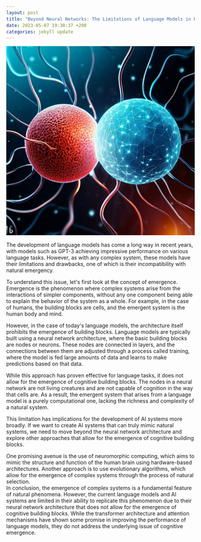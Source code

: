 ```yaml
---
layout: post
title: "Beyond Neural Networks: The Limitations of Language Models in Replicating Cognitive Emergence"
date: 2023-05-07 19:30:37 +200
categories: jekyll update
---
```

<img src="/blog_assets/f3923d.jpg">

The development of language models has come a long way in recent years, with models such as GPT-3 achieving impressive performance on various language tasks. However, as with any complex system, these models have their limitations and drawbacks, one of which is their incompatibility with natural emergency.

To understand this issue, let's first look at the concept of emergence. Emergence is the phenomenon where complex systems arise from the interactions of simpler components, without any one component being able to explain the behavior of the system as a whole. For example, in the case of humans, the building blocks are cells, and the emergent system is the human body and mind.

However, in the case of today's language models, the architecture itself prohibits the emergence of building blocks. Language models are typically built using a neural network architecture, where the basic building blocks are nodes or neurons. These nodes are connected in layers, and the connections between them are adjusted through a process called training, where the model is fed large amounts of data and learns to make predictions based on that data.

While this approach has proven effective for language tasks, it does not allow for the emergence of cognitive building blocks. The nodes in a neural network are not living creatures and are not capable of cognition in the way that cells are. As a result, the emergent system that arises from a language model is a purely computational one, lacking the richness and complexity of a natural system.

This limitation has implications for the development of AI systems more broadly. If we want to create AI systems that can truly mimic natural systems, we need to move beyond the neural network architecture and explore other approaches that allow for the emergence of cognitive building blocks.

One promising avenue is the use of neuromorphic computing, which aims to mimic the structure and function of the human brain using hardware-based architectures. Another approach is to use evolutionary algorithms, which allow for the emergence of complex systems through the process of natural selection.                                                                                                                                         
                                                                                                                                                                                                                                             In conclusion, the emergence of complex systems is a fundamental feature of natural phenomena. However, the current language models and AI systems are limited in their ability to replicate this phenomenon due to their neural network architecture that does not allow for the emergence of cognitive building blocks. While the transformer architecture and attention mechanisms have shown some promise in improving the performance of language models, they do not address the underlying issue of cognitive emergence.


